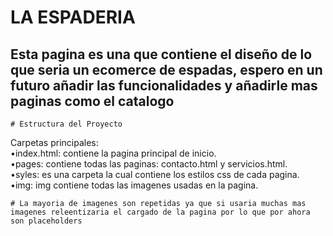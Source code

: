 
<body>
    <h1>LA ESPADERIA</h1>
    <h2>Esta pagina es una que contiene el diseño de lo que seria un ecomerce de espadas, espero en un futuro añadir
        las funcionalidades y añadirle mas paginas como el catalogo
    </h2>

    # Estructura del Proyecto


  Carpetas principales:<br>
  •index.html: contiene la pagina principal de inicio.<br>
  •pages: contiene todas las paginas: contacto.html y servicios.html.<br>
  •syles: es una carpeta la cual contiene los estilos css de cada pagina.<br>
  •img: img contiene todas las imagenes usadas en la pagina.<br>

    # La mayoria de imagenes son repetidas ya que si usaria muchas mas imagenes releentizaria el cargado de la pagina por lo que por ahora son placeholders
</body>
